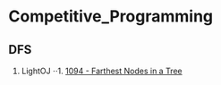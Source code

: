 # Competitive_Programming

## DFS
1. LightOJ
⋅⋅1. [1094 - Farthest Nodes in a Tree](http://lightoj.com/volume_showproblem.php?problem=1094)